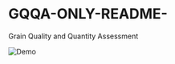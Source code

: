 # GQQA-ONLY-README-
Grain Quality and Quantity Assessment

![Demo]("https://github.com/DheerajKumarPant/GQQA-ONLY-README-/blob/main/GQQA.gif")
